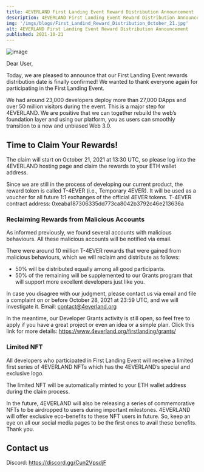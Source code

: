 ```yaml
---
title: 4EVERLAND First Landing Event Reward Distribution Announcement
description: 4EVERLAND First Landing Event Reward Distribution Announcement
img: '/imgs/blogs/First_Landind_Reward_Distribution_October_21.jpg'
alt: 4EVERLAND First Landing Event Reward Distribution Announcement
published: 2021-10-21
---
```


![image](/imgs/blogs/First_Landind_Reward_Distribution_October_21.jpg)

Dear User,

Today, we are pleased to announce that our First Landing Event rewards distribution date is finally confirmed! We wanted to thank everyone again for participating in the First Landing Event.

We had around 23,000 developers deploy more than 27,000 DApps and over 50 million visitors during the event. This is a major step for 4EVERLAND. We are positive that we can together rebuild the web’s foundation layer and using our platform, you as users can smoothly transition to a new and unbiased Web 3.0.

## Time to Claim Your Rewards!

The claim will start on October 21, 2021 at 13:30 UTC, so please log into the 4EVERLAND hosting page and claim the rewards to your ETH wallet address.

Since we are still in the process of developing our current product, the reward token is called T-4EVER (i.e., Temporary 4EVER). It will be used as a voucher for all future 1:1 exchanges of the official 4EVER tokens. T-4EVER contract address: 0xeaba187306335dd773ca8042b3792c46e213636a

### Reclaiming Rewards from Malicious Accounts

As informed previously, we found several accounts with malicious behaviours. All these malicious accounts will be notified via email.

There were around 10 million T-4EVER rewards that were gained from malicious behaviours, which we will reclaim and distribute as follows:

- 50% will be distributed equally among all good participants.
- 50% of the remaining will be supplemented to our Grants program that will support more excellent developers just like you.

In case you disagree with our judgment, please contact us via email and file a complaint on or before October 28, 2021 at 23:59 UTC, and we will investigate it. Email: contact@4everland.org

In the meantime, our Developer Grants activity is still open, so feel free to apply if you have a great project or even an idea or a simple plan. Click this link for more details: https://www.4everland.org/firstlanding/grants/

### Limited NFT

All developers who participated in First Landing Event will receive a limited first series of 4EVERLAND NFTs which has the 4EVERLAND’s special and exclusive logo.

The limited NFT will be automatically minted to your ETH wallet address during the claim process.

In the future, 4EVERLAND will also be releasing a series of commemorative NFTs to be airdropped to users during important milestones. 4EVERLAND will offer exclusive eco-benefits to these NFT users in future. So, keep an eye on all our social media pages to be the first ones to avail these benefits. Thank you.

## Contact us

Discord: https://discord.gg/Cun2VpsdjF
